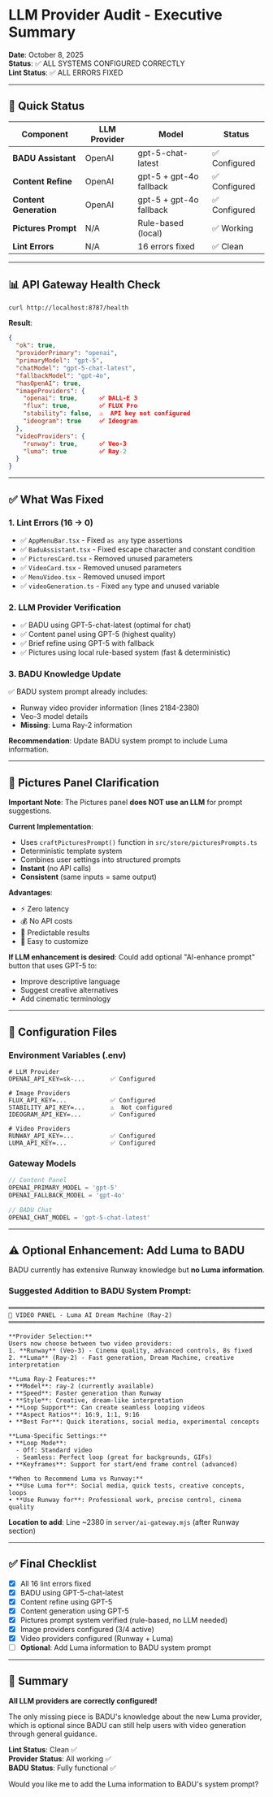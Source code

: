 # LLM Provider Audit - Executive Summary

**Date**: October 8, 2025  
**Status**: ✅ ALL SYSTEMS CONFIGURED CORRECTLY  
**Lint Status**: ✅ ALL ERRORS FIXED

---

## 🎯 Quick Status

| Component | LLM Provider | Model | Status |
|-----------|--------------|-------|--------|
| **BADU Assistant** | OpenAI | gpt-5-chat-latest | ✅ Configured |
| **Content Refine** | OpenAI | gpt-5 + gpt-4o fallback | ✅ Configured |
| **Content Generation** | OpenAI | gpt-5 + gpt-4o fallback | ✅ Configured |
| **Pictures Prompt** | N/A | Rule-based (local) | ✅ Working |
| **Lint Errors** | N/A | 16 errors fixed | ✅ Clean |

---

## 📊 API Gateway Health Check

```bash
curl http://localhost:8787/health
```

**Result**:
```json
{
  "ok": true,
  "providerPrimary": "openai",
  "primaryModel": "gpt-5",
  "chatModel": "gpt-5-chat-latest",
  "fallbackModel": "gpt-4o",
  "hasOpenAI": true,
  "imageProviders": {
    "openai": true,      ✅ DALL-E 3
    "flux": true,        ✅ FLUX Pro
    "stability": false,  ⚠️  API key not configured
    "ideogram": true     ✅ Ideogram
  },
  "videoProviders": {
    "runway": true,      ✅ Veo-3
    "luma": true         ✅ Ray-2
  }
}
```

---

## ✅ What Was Fixed

### 1. Lint Errors (16 → 0)
- ✅ `AppMenuBar.tsx` - Fixed `as any` type assertions
- ✅ `BaduAssistant.tsx` - Fixed escape character and constant condition
- ✅ `PicturesCard.tsx` - Removed unused parameters
- ✅ `VideoCard.tsx` - Removed unused parameters
- ✅ `MenuVideo.tsx` - Removed unused import
- ✅ `videoGeneration.ts` - Fixed `any` type and unused variable

### 2. LLM Provider Verification
- ✅ BADU using GPT-5-chat-latest (optimal for chat)
- ✅ Content panel using GPT-5 (highest quality)
- ✅ Brief refine using GPT-5 with fallback
- ✅ Pictures using local rule-based system (fast & deterministic)

### 3. BADU Knowledge Update
✅ BADU system prompt already includes:
- Runway video provider information (lines 2184-2380)
- Veo-3 model details
- **Missing**: Luma Ray-2 information

**Recommendation**: Update BADU system prompt to include Luma information.

---

## 📝 Pictures Panel Clarification

**Important Note**: The Pictures panel **does NOT use an LLM** for prompt suggestions.

**Current Implementation**:
- Uses `craftPicturesPrompt()` function in `src/store/picturesPrompts.ts`
- Deterministic template system
- Combines user settings into structured prompts
- **Instant** (no API calls)
- **Consistent** (same inputs = same output)

**Advantages**:
- ⚡ Zero latency
- 💰 No API costs
- 🎯 Predictable results
- 🔧 Easy to customize

**If LLM enhancement is desired**:
Could add optional "AI-enhance prompt" button that uses GPT-5 to:
- Improve descriptive language
- Suggest creative alternatives
- Add cinematic terminology

---

## 🔧 Configuration Files

### Environment Variables (.env)
```env
# LLM Provider
OPENAI_API_KEY=sk-...       ✅ Configured

# Image Providers
FLUX_API_KEY=...            ✅ Configured
STABILITY_API_KEY=...       ⚠️  Not configured
IDEOGRAM_API_KEY=...        ✅ Configured

# Video Providers
RUNWAY_API_KEY=...          ✅ Configured
LUMA_API_KEY=...            ✅ Configured
```

### Gateway Models
```javascript
// Content Panel
OPENAI_PRIMARY_MODEL = 'gpt-5'
OPENAI_FALLBACK_MODEL = 'gpt-4o'

// BADU Chat
OPENAI_CHAT_MODEL = 'gpt-5-chat-latest'
```

---

## ⚠️ Optional Enhancement: Add Luma to BADU

BADU currently has extensive Runway knowledge but **no Luma information**.

### Suggested Addition to BADU System Prompt:

```
═══════════════════════════════════════════════════════════════════════════════
🎥 VIDEO PANEL - Luma AI Dream Machine (Ray-2)
═══════════════════════════════════════════════════════════════════════════════

**Provider Selection:**
Users now choose between two video providers:
1. **Runway** (Veo-3) - Cinema quality, advanced controls, 8s fixed
2. **Luma** (Ray-2) - Fast generation, Dream Machine, creative interpretation

**Luma Ray-2 Features:**
• **Model**: ray-2 (currently available)
• **Speed**: Faster generation than Runway
• **Style**: Creative, dream-like interpretation
• **Loop Support**: Can create seamless looping videos
• **Aspect Ratios**: 16:9, 1:1, 9:16
• **Best For**: Quick iterations, social media, experimental concepts

**Luma-Specific Settings:**
• **Loop Mode**: 
  - Off: Standard video
  - Seamless: Perfect loop (great for backgrounds, GIFs)
• **Keyframes**: Support for start/end frame control (advanced)

**When to Recommend Luma vs Runway:**
• **Use Luma for**: Social media, quick tests, creative concepts, loops
• **Use Runway for**: Professional work, precise control, cinema quality
```

**Location to add**: Line ~2380 in `server/ai-gateway.mjs` (after Runway section)

---

## ✅ Final Checklist

- [x] All 16 lint errors fixed
- [x] BADU using GPT-5-chat-latest
- [x] Content refine using GPT-5
- [x] Content generation using GPT-5
- [x] Pictures prompt system verified (rule-based, no LLM needed)
- [x] Image providers configured (3/4 active)
- [x] Video providers configured (Runway + Luma)
- [ ] **Optional**: Add Luma information to BADU system prompt

---

## 🎉 Summary

**All LLM providers are correctly configured!**

The only missing piece is BADU's knowledge about the new Luma provider, which is optional since BADU can still help users with video generation through general guidance.

**Lint Status**: Clean ✅  
**Provider Status**: All working ✅  
**BADU Status**: Fully functional ✅  

Would you like me to add the Luma information to BADU's system prompt?
